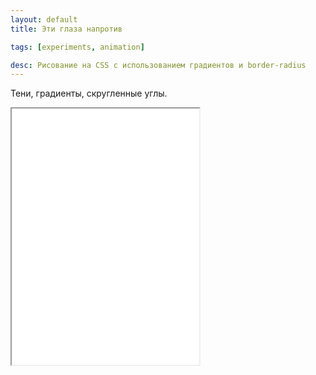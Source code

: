 ```yaml
---
layout: default
title: Эти глаза напротив

tags: [experiments, animation]

desc: Рисование на CSS с использованием градиентов и border-radius
---
```

Тени, градиенты, скругленные углы.<!--more-->

<iframe class="live-snippet" style="height: 410px" src="../assets/demo/eti-glaza-naprotiv/demo_1.html?output"></iframe>
